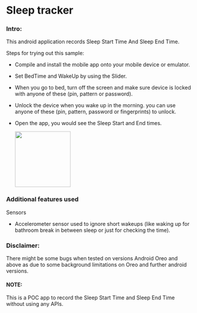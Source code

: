 # **Sleep tracker**


### Intro:


This android application records Sleep Start Time And Sleep End Time.



Steps for trying out this sample:
- Compile and install the mobile app onto your mobile device or emulator.

- Set BedTime and WakeUp by using the Slider.

- When you go to bed, turn off the screen and make sure device is locked with anyone of
  these (pin, pattern or password).

- Unlock the device when you wake up in the morning. you can use anyone of these (pin,
  pattern, password or fingerprints) to unlock.
  
- Open the app, you would see the Sleep Start and End times. 


    <img src="https://user-images.githubusercontent.com/37023798/55673459-fee91300-58c5-11e9-9cf1-a4e89c134345.png" width="150" hheight="150" >



### Additional features used
Sensors
- Accelerometer sensor used to ignore short wakeups (like waking up for bathroom break in between sleep or just for checking the time).



### Disclaimer:

There might be some bugs when tested on versions Android Oreo and above as due to some background limitations on Oreo and further android versions.



#### NOTE: 
This is a POC app to record the Sleep Start Time and Sleep End
Time without using any APIs.
